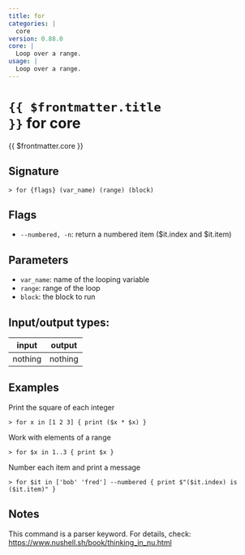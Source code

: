```yaml
---
title: for
categories: |
  core
version: 0.88.0
core: |
  Loop over a range.
usage: |
  Loop over a range.
---
```

<!-- This file is automatically generated. Please edit the command in https://github.com/nushell/nushell instead. -->

# <code>{{ $frontmatter.title }}</code> for core

<div class='command-title'>{{ $frontmatter.core }}</div>

## Signature

```> for {flags} (var_name) (range) (block)```

## Flags

 -  `--numbered, -n`: return a numbered item ($it.index and $it.item)

## Parameters

 -  `var_name`: name of the looping variable
 -  `range`: range of the loop
 -  `block`: the block to run


## Input/output types:

| input   | output  |
| ------- | ------- |
| nothing | nothing |

## Examples

Print the square of each integer
```nu
> for x in [1 2 3] { print ($x * $x) }

```

Work with elements of a range
```nu
> for $x in 1..3 { print $x }

```

Number each item and print a message
```nu
> for $it in ['bob' 'fred'] --numbered { print $"($it.index) is ($it.item)" }

```

## Notes
This command is a parser keyword. For details, check:
  https://www.nushell.sh/book/thinking_in_nu.html